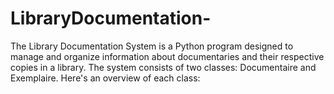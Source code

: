 # LibraryDocumentation-
The Library Documentation System is a Python program designed to manage and organize information about documentaries and their respective copies in a library. The system consists of two classes: Documentaire and Exemplaire. Here's an overview of each class:
